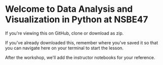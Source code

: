 # Welcome to Data Analysis and Visualization in Python at NSBE47

If you're viewing this on GitHub, clone or download as zip.

If you've already downloaded this, remember where you've saved it so that you can navigate here on your terminal to start the lesson.

After the workshop, we'll add the instructor notebooks for your reference. 
